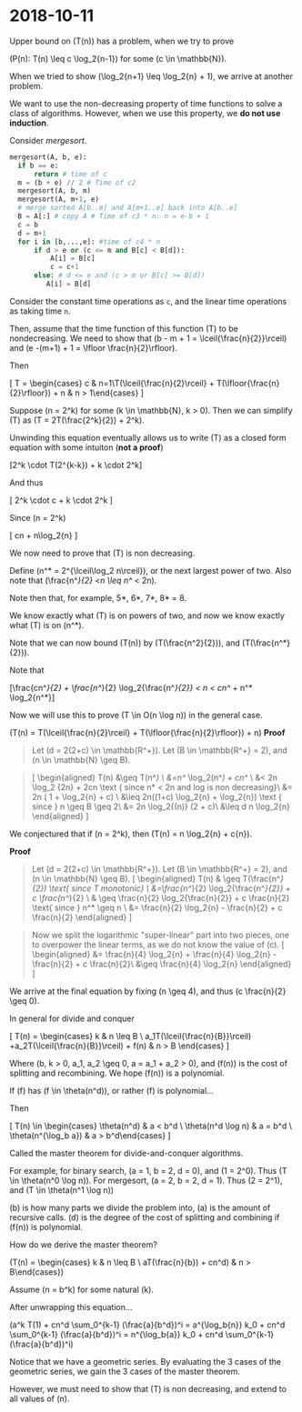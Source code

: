 # 2018-10-11

Upper bound on \(T(n)\) has a problem, when we try to prove

\(P(n): T(n) \leq c \log_2{n-1}\) for some \(c \in \mathbb{N}\).

When we tried to show \(\log_2{n+1} \leq \log_2{n} + 1\), we arrive at another problem.

We want to use the non-decreasing property of time functions to solve a class of algorithms. However, when we use this property, we **do not use induction**.

Consider *mergesort*.

```python
mergesort(A, b, e):
  if b == e:
      return # time of c
  m = (b + e) // 2 # Time of c2
  mergesort(A, b, m)
  mergesort(A, m+1, e)
  # merge sorted A[b..m] and A[m+1..e] back into A[b..e]
  B = A[:] # copy A # Time of c3 * n: n = e-b + 1
  c = b
  d = m+1
  for i in [b,...,e]: #time of c4 * n
      if d > e or (c <= m and B[c] < B[d]):
          A[i] = B[c]
          c = c+1
      else: # d <= e and (c > m or B[c] >= B[d])
         A[i] = B[d] 
```

Consider the constant time operations as `c`, and the linear time operations as taking time `n`.

Then, assume that the time function of this function \(T\) to be nondecreasing. We need to show that \(b - m + 1 = \lceil{\frac{n}{2}}\rceil\)
and \(e -(m+1) + 1 = \lfloor \frac{n}{2}\rfloor\).

Then 

\[
T = \begin{cases} c & n=1\\T(\lceil{\frac{n}{2}\rceil} + T(\lfloor{\frac{n}{2}\rfloor}) + n & n > 1\end{cases}
\]

Suppose \(n = 2^k\) for some \(k \in \mathbb{N}, k > 0\). Then we can simplify \(T\) as \(T = 2T(\frac{2^k}{2}) + 2^k\).

Unwinding this equation eventually allows us to write \(T\) as a closed form equation with some intuiton (**not a proof**)

\[2^k \cdot T(2^{k-k}) + k \cdot 2^k\]

And thus

\[
2^k \cdot c + k \cdot 2^k
\]

Since \(n = 2^k\)

\[
cn + n\log_2{n}
\]

We now need to prove that \(T\) is non decreasing.

Define \(n^* = 2^{\lceil\log_2 n\rceil}\), or the next largest power of two. Also note that \(\frac{n^*}{2} <n \leq n^* < 2n\).

Note then that, for example, 5*, 6*, 7*, 8* = 8.

We know exactly what \(T\) is on powers of two, and now we know exactly what \(T\) is on \(n^*\).


Note that we can now bound \(T(n)\) by \(T(\frac{n^2}{2})\), and \(T(\frac{n^*}{2})\).

Note that

\[\frac{cn^*}{2} + \frac{n^*}{2} \log_2{\frac{n^*}{2}} < n < cn^* + n^* \log_2{n^*}\]


Now we will use this to prove \(T \in O(n \log n)\) in the general case.

\(T(n) = T(\lceil{\frac{n}{2}\rceil} + T(\lfloor{\frac{n}{2}\rfloor}) + n\)
**Proof**
> Let \(d = 2(2+c) \in \mathbb{R^+}\). Let \(B \in \mathbb{R^+} = 2\), and \(n \in \mathbb{N} \geq B\).

> \[
  \begin{aligned}
  T(n) &\geq T(n^*) \\
  &=n^* \log_2(n^*) + cn^* \\
  &< 2n \log_2 {2n} + 2cn \text { since n* < 2n and log is non decreasing}\\
  &= 2n ( 1 + \log_2{n} + c) \\
  &\leq 2n((1+c) \log_2{n} + \log_2{n}) \text { since } n \geq B \geq 2\\
  &= 2n \log_2{(n)} (2 + c)\\
  &\leq d n \log_2{n}
  \end{aligned}
\]


We conjectured that if \(n = 2^k\), then \(T(n) = n \log_2{n} + c{n}\). 

**Proof**
> Let \(d = 2(2+c) \in \mathbb{R^+}\). Let \(B \in \mathbb{R^+} = 2\), and \(n \in \mathbb{N} \geq B\).
> \[
  \begin{aligned}
  T(n) & \geq T(\frac{n^*}{2}) \text{ since T monotonic} \\
        &=\frac{n^*}{2} \log_2{\frac{n^*}{2}} + c \frac{n^*}{2} \\
        & \geq \frac{n}{2} \log_2{\frac{n}{2}} + c \frac{n}{2} \text{ since } n^* \geq n \\
        &= \frac{n}{2} \log_2{n} - \frac{n}{2} + c \frac{n}{2}
  \end{aligned}
\]

> Now we split the logarithmic "super-linear" part into two pieces, one to overpower the linear terms, as we do not know the value of \(c\).
> \[
  \begin{aligned}
   &= \frac{n}{4} \log_2{n} + \frac{n}{4} \log_2{n} - \frac{n}{2} + c \frac{n}{2}\\
   &\geq \frac{n}{4} \log_2{n}
   \end{aligned}
\]

We arrive at the final equation by fixing \(n \geq 4\), and thus \(c \frac{n}{2} \geq 0\).

In general for divide and conquer

\[
T(n) = \begin{cases} k & n \leq B \\ a_1T(\lceil{\frac{n}{B}}\rceil) +a_2T(\lceil{\frac{n}{B}}\rceil) + f(n) & n > B \end{cases}
\]

Where \(b, k > 0, a_1, a_2 \geq 0, a = a_1 + a_2 > 0\), and \(f(n)\) is the cost of splitting and recombining. We hope \(f(n)\) is a polynomial. 

If \(f\) has \(f \in \theta(n^d)\), or rather \(f\) is polynomial...

Then 

\[
T(n) \in \begin{cases} \theta(n^d) & a < b^d \\ \theta(n^d \log n) & a = b^d \\ \theta(n^{\log_b a}) & a > b^d\end{cases}
\]

Called the master theorem for divide-and-conquer algorithms.

For example, for binary search, \(a = 1, b = 2, d = 0\), and \(1 = 2^0\). Thus \(T \in \theta(n^0 \log n)\).
For mergesort, \(a = 2, b = 2, d = 1\). Thus \(2 = 2^1\), and \(T \in \theta(n^1 \log n)\)

\(b\) is how many parts we divide the problem into, \(a\) is the amount of recursive calls. \(d\) is the degree of the cost of splitting and combining if \(f(n)\) is polynomial.

How do we derive the master theorem?

\(T(n) = \begin{cases} k & n \leq B \\ aT(\frac{n}{b}) + cn^d) & n > B\end{cases}\)

Assume \(n = b^k\) for some natural \(k\).

After unwrapping this equation...

\(a^k T(1) + cn^d \sum_0^{k-1} (\frac{a}{b^d})^i = a^{\log_b{n}} k_0 +  cn^d \sum_0^{k-1} (\frac{a}{b^d})^i =  n^{\log_b{a}} k_0 +  cn^d \sum_0^{k-1} (\frac{a}{b^d})^i\)

Notice that we have a geometric series.  By evaluating the 3 cases of the geometric series, we gain the 3 cases of the master theorem.

However, we must need to show that \(T\) is non decreasing, and extend to all values of \(n\).